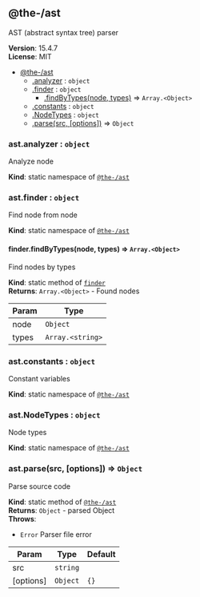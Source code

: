 <!--- Code generated by @the-/script-doc. DO NOT EDIT. -->

<a name="module_@the-/ast"></a>

## @the-/ast
AST (abstract syntax tree) parser

**Version**: 15.4.7  
**License**: MIT  

* [@the-/ast](#module_@the-/ast)
    * [.analyzer](#module_@the-/ast.analyzer) : <code>object</code>
    * [.finder](#module_@the-/ast.finder) : <code>object</code>
        * [.findByTypes(node, types)](#module_@the-/ast.finder.findByTypes) ⇒ <code>Array.&lt;Object&gt;</code>
    * [.constants](#module_@the-/ast.constants) : <code>object</code>
    * [.NodeTypes](#module_@the-/ast.NodeTypes) : <code>object</code>
    * [.parse(src, [options])](#module_@the-/ast.parse) ⇒ <code>Object</code>

<a name="module_@the-/ast.analyzer"></a>

### ast.analyzer : <code>object</code>
Analyze node

**Kind**: static namespace of [<code>@the-/ast</code>](#module_@the-/ast)  
<a name="module_@the-/ast.finder"></a>

### ast.finder : <code>object</code>
Find node from node

**Kind**: static namespace of [<code>@the-/ast</code>](#module_@the-/ast)  
<a name="module_@the-/ast.finder.findByTypes"></a>

#### finder.findByTypes(node, types) ⇒ <code>Array.&lt;Object&gt;</code>
Find nodes by types

**Kind**: static method of [<code>finder</code>](#module_@the-/ast.finder)  
**Returns**: <code>Array.&lt;Object&gt;</code> - Found nodes  

| Param | Type |
| --- | --- |
| node | <code>Object</code> | 
| types | <code>Array.&lt;string&gt;</code> | 

<a name="module_@the-/ast.constants"></a>

### ast.constants : <code>object</code>
Constant variables

**Kind**: static namespace of [<code>@the-/ast</code>](#module_@the-/ast)  
<a name="module_@the-/ast.NodeTypes"></a>

### ast.NodeTypes : <code>object</code>
Node types

**Kind**: static namespace of [<code>@the-/ast</code>](#module_@the-/ast)  
<a name="module_@the-/ast.parse"></a>

### ast.parse(src, [options]) ⇒ <code>Object</code>
Parse source code

**Kind**: static method of [<code>@the-/ast</code>](#module_@the-/ast)  
**Returns**: <code>Object</code> - parsed Object  
**Throws**:

- <code>Error</code> Parser file error


| Param | Type | Default |
| --- | --- | --- |
| src | <code>string</code> |  | 
| [options] | <code>Object</code> | <code>{}</code> | 

